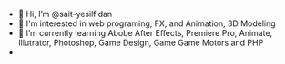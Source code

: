 - 👋 Hi, I’m @sait-yesilfidan
- 👀 I'm interested in web programing, FX, and Animation, 3D Modeling
- 🌱 I’m currently learning Abobe After Effects, Premiere Pro, Animate, Illutrator, Photoshop, Game Design, Game Game Motors and PHP
- 


<!---
sait-yesilfidan/sait-yesilfidan is a ✨ special ✨ repository because its `README.md` (this file) appears on your GitHub profile.
You can click the Preview link to take a look at your changes.
--->
